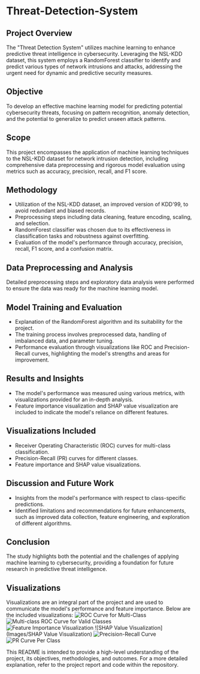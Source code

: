 # Threat-Detection-System

## Project Overview
The "Threat Detection System" utilizes machine learning to enhance predictive threat intelligence in cybersecurity. Leveraging the NSL-KDD dataset, this system employs a RandomForest classifier to identify and predict various types of network intrusions and attacks, addressing the urgent need for dynamic and predictive security measures.

## Objective
To develop an effective machine learning model for predicting potential cybersecurity threats, focusing on pattern recognition, anomaly detection, and the potential to generalize to predict unseen attack patterns.

## Scope
This project encompasses the application of machine learning techniques to the NSL-KDD dataset for network intrusion detection, including comprehensive data preprocessing and rigorous model evaluation using metrics such as accuracy, precision, recall, and F1 score.

## Methodology
- Utilization of the NSL-KDD dataset, an improved version of KDD'99, to avoid redundant and biased records.
- Preprocessing steps including data cleaning, feature encoding, scaling, and selection.
- RandomForest classifier was chosen due to its effectiveness in classification tasks and robustness against overfitting.
- Evaluation of the model's performance through accuracy, precision, recall, F1 score, and a confusion matrix.

## Data Preprocessing and Analysis
Detailed preprocessing steps and exploratory data analysis were performed to ensure the data was ready for the machine learning model.

## Model Training and Evaluation
- Explanation of the RandomForest algorithm and its suitability for the project.
- The training process involves preprocessed data, handling of imbalanced data, and parameter tuning.
- Performance evaluation through visualizations like ROC and Precision-Recall curves, highlighting the model's strengths and areas for improvement.

## Results and Insights
- The model's performance was measured using various metrics, with visualizations provided for an in-depth analysis.
- Feature importance visualization and SHAP value visualization are included to indicate the model's reliance on different features.

## Visualizations Included
- Receiver Operating Characteristic (ROC) curves for multi-class classification.
- Precision-Recall (PR) curves for different classes.
- Feature importance and SHAP value visualizations.

## Discussion and Future Work
- Insights from the model's performance with respect to class-specific predictions.
- Identified limitations and recommendations for future enhancements, such as improved data collection, feature engineering, and exploration of different algorithms.

## Conclusion
The study highlights both the potential and the challenges of applying machine learning to cybersecurity, providing a foundation for future research in predictive threat intelligence.


## Visualizations
Visualizations are an integral part of the project and are used to communicate the model's performance and feature importance. Below are the included visualizations:
![ROC Curve for Multi-Class](path_to_image/roc_multi_class.png)
![Multi-class ROC Curve for Valid Classes](path_to_image/roc_valid_classes.png)
![Feature Importance Visualization](path_to_image/feature_importance.png)
![SHAP Value Visualization](Images/SHAP Value Visualization)
![Precision-Recall Curve](path_to_image/precision_recall_curve.png)
![PR Curve Per Class](path_to_image/pr_curve_per_class.png)


This README is intended to provide a high-level understanding of the project, its objectives, methodologies, and outcomes. For a more detailed explanation, refer to the project report and code within the repository.
